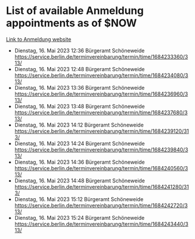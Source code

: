 # List of available Anmeldung appointments as of $NOW
[Link to Anmeldung website](https://service.berlin.de/terminvereinbarung/termin/tag.php?termin=1&anliegen[]=120686&dienstleisterlist=122210,122217,327316,122219,327312,122227,327314,122231,327346,122243,327348,122254,122252,329742,122260,329745,122262,329748,122271,327278,122273,327274,122277,327276,330436,122280,327294,122282,327290,122284,327292,122291,327270,122285,327266,122286,327264,122296,327268,150230,329760,122297,327286,122294,327284,122312,329763,122314,329775,122304,327330,122311,327334,122309,327332,317869,122281,327352,122279,329772,122283,122276,327324,122274,327326,122267,329766,122246,327318,122251,327320,122257,327322,122208,327298,122226,327300&herkunft=http%3A%2F%2Fservice.berlin.de%2Fdienstleistung%2F120686%2F)
- Dienstag, 16. Mai 2023 12:36 Bürgeramt Schöneweide https://service.berlin.de/terminvereinbarung/termin/time/1684233360/313/
- Dienstag, 16. Mai 2023 12:48 Bürgeramt Schöneweide https://service.berlin.de/terminvereinbarung/termin/time/1684234080/313/
- Dienstag, 16. Mai 2023 13:36 Bürgeramt Schöneweide https://service.berlin.de/terminvereinbarung/termin/time/1684236960/313/
- Dienstag, 16. Mai 2023 13:48 Bürgeramt Schöneweide https://service.berlin.de/terminvereinbarung/termin/time/1684237680/313/
- Dienstag, 16. Mai 2023 14:12 Bürgeramt Schöneweide https://service.berlin.de/terminvereinbarung/termin/time/1684239120/313/
- Dienstag, 16. Mai 2023 14:24 Bürgeramt Schöneweide https://service.berlin.de/terminvereinbarung/termin/time/1684239840/313/
- Dienstag, 16. Mai 2023 14:36 Bürgeramt Schöneweide https://service.berlin.de/terminvereinbarung/termin/time/1684240560/313/
- Dienstag, 16. Mai 2023 14:48 Bürgeramt Schöneweide https://service.berlin.de/terminvereinbarung/termin/time/1684241280/313/
- Dienstag, 16. Mai 2023 15:12 Bürgeramt Schöneweide https://service.berlin.de/terminvereinbarung/termin/time/1684242720/313/
- Dienstag, 16. Mai 2023 15:24 Bürgeramt Schöneweide https://service.berlin.de/terminvereinbarung/termin/time/1684243440/313/
